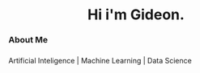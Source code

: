 <h1 align="center">Hi i'm Gideon.</h1>

###

<h3 align="left">About Me</h3>

###

<p align="left">Artificial Inteligence | Machine Learning | Data Science<br>
